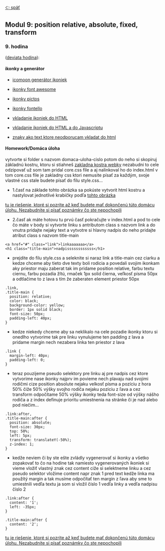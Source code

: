 [&#129188; späť](../README.md)</br>

## Modul 9: position relative, absolute, fixed, transform

### 9. hodina
([deviata hodina](lesson)):</br>

#### ikonky a generátor
- [icomoon generátor ikoniek](https://icomoon.io)</br>
- [ikonky font awesome](http://fontawesome.io/icons)</br>
- [ikonky pictos](http://pictos.cc/)</br>
- [ikonky fontello](http://fontello.com/)</br>

- [vkladanie ikoniek do HTML](https://dev.w3.org/html5/html-author/charref)</br>
- [vkladanie ikoniek do HTML a do Javascriptu](https://unicode-table.com/en)</br>

- [znaky ako text ktore neodporucam vkladat do html](https://www.copypastecharacter.com/symbols)</br>

#### Homework/Domáca úloha</br>
vytvorte si folder s nazvom domaca-uloha-cislo potom do neho si skopiruj základnú kostru, ktoru si stiahneš [zakladna kostra webky](../default.zip) nezabudni to cele odzipovať už som tam pridal core.css file a aj nalinkoval ho do index.html v tom core.css file je zakladny css ktori nemusite písať za každým, svoje vlastné css stale budete písať do filu style.css... 
- 1.časť na základe tohto obrázka sa pokúste vytvorit html kostru a nastylovat jednotlivé krabičky podľa [tohto obrázka](homework/homework.png)

[tu je riešenie, ktoré si pozrite až keď budete mať dokončenú túto domácu úlohu. Nezabudnite si písať poznámky čo ste nepochopili](homework/solution)<br>

- 2.časť ak máte hotovu tu prvú časť pokračujte v index.html a pod to cele čo máte v body si vytvorte linku s antributom class s nazvom link a do vnutra pridajte nejaky text a vytvotre si hlavny nadpis do neho pridajte atribut class s nazvom title-main
```
<a href="#" class="link">linkaaaaaaa</a>
<h1 class="title-main">nadpissssssssssss</h1>
```
- prejdite do filu style.css a seleknite si naraz link a title-main cez ciarku a kedze chceme aby tieto dve texty boli rodicia a povedali svojim ikonkam aky priestor maju zaberat tak im pridame position relative, farbu textu ciernu, farbu pozadia žltú, rmaček 1px solid čierna, veľkosť písma 50px a odtlačime to z lava s tím že zaberaten element priestor 50px
```
.link,
.title-main {
  position: relative;
  color: black;
  background-color: yellow;
  border: 1px solid black;
  font-size: 50px;
  padding-left: 40px;
}
```
- kedze niekedy chceme aby sa neklikalo na cele pozadie ikonky ktoru si onedlho vytvorime tak pre linku vynulujeme ten padding z lava a pridame margin nech nezabera linka ten priestor z lava
```
.link {
  margin-left: 40px;
  padding-left: 0;
}
```
- teraz pouzijeme pseudo selektory pre linku aj pre nadpis cez ktore vytvorime nase ikonky najprv im povieme nech plavaju nad svojimi rodičmi cize position absolute nejaku velkosť písma a pozíciu z hora 50% čiže 50% výšky svojho rodiča nejaku poziciu z ľava a cez transform odpočítame 50% výšky ikonky teda font-size od výšky nášho rodiča a z index definuje prioritu umiestnenia na stránke či je nad alebo pod niečim...
```
.link:after,
.title-main:after {
  position: absolute;
  font-size: 30px;
  top: 50%;
  left: 5px;
  transform: translateY(-50%);
  z-index: 1;
}
```
- kedže neviem či by ste ešte zvládly vygenerovať si ikonky a všetko zopakovať to čo na hodine tak namiesto vygenerovaných ikoniek si vieme vložiť vlastný znak cez content ciže si selektneme linku a cez pseudo selektor vložime content napr znak 1 pred text kedže linka ma použítý margin a tak musíme odpočítať ten margin z ľava aby sme to umiestnili vedľa textu ja som si vložil číslo 1 vedľa linky a vedľa nadpisu číslo 2
```
.link:after {
  content: '1';
  left: -35px;
}

.title-main:after {
  content: '2';
}
```
[tu je riešenie, ktoré si pozrite až keď budete mať dokončenú túto domácu úlohu. Nezabudnite si písať poznámky čo ste nepochopili](homework/solution)<br>
